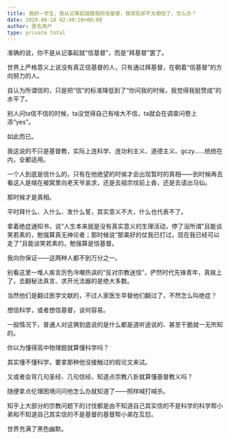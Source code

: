 ```yaml
---
title: 我初一学生，我从记事起就跟我妈信基督，我现在却不太相信了，怎么办？
date: 2020-06-18 02:49:20+00:00
author: 匿名用户
type: private total
---
```

准确的说，你不是从记事起就“信基督”，而是“拜基督”罢了。

世界上严格意义上说没有真正信基督的人，只有通过拜基督，在朝着“信基督”的方向努力的人。

自认为所谓信的，只是把“信”的标准降低到了“你问我的时候，我觉得我挺赞成”的水平了。

别人问ta信不信的时候，ta没觉得自己有啥大不信，ta就会在调查问卷上添“yes”。

如此而已。

我这说的不只是基督教，实际上连科学、连功利主义、道德主义、gczy……统统在内，全都适用。

一个人到底是信什么的，只有在他绝望的时侯才会出现暂时的真相——到时候再去看这人是缩在被窝里向老天爷哀求，还是去祖宗坟前上香，还是去请出马仙。

那时候才是真相。

平时拜什么、入什么、发什么誓，其实意义不大，什么也代表不了。

拿着绝症通知书，说“人生本来就是没有真实意义的生理活动，停了没所谓”且能谈笑若素的，勉强算真无神论者；那时候说“那美好的仗我已打过，现在我已经可以走了”且能谈笑若素的，勉强算是信基督。

我向你保证——这两种人都不到万分之一。

别看这里一堆人疾言厉色冷嘲热讽的“反对宗教迷信”，俨然时代先锋青年，真挨上了，去翻秘法真言、求开光法器的是绝大多数。

当然他们是翻过医学文献的，不过人家医生早替他们翻过了，不然怎么叫绝症？

想信科学，或者想信基督，谈何容易。

一般情况下，普通人对这俩到底说的是什么都是道听途说的、甚至干脆就一无所知的。

你以为懂得高中物理题就算懂科学吗？

其实懂不懂科学，要拿那种他没接触过的假论文来试。

又或者会背几句圣经、几句信经、知道点宗教八卦就算懂基督教义吗？

随便拿点伦理困境问问他怎么办就知道了——照样喊打喊杀。

知乎上大部分的宗教问题下的讨伐都是由不知道自己其实信的不是科学的科学帮小弟和不知道自己其实信的不是基督的基督帮小弟在互怼。

世界充满了黑色幽默。


